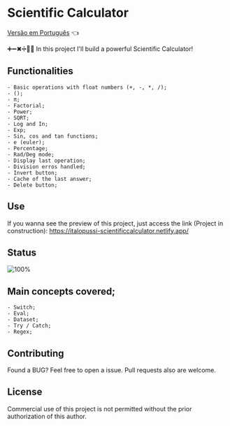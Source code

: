 # Scientific Calculator

<a href="https://github.com/ItaloPussi/simpleProjectsJS/blob/master/scientificCalculator/readme.pt.md">Versão em Português</a> 👈

➕➖✖➗👨‍🔬 In this project I'll build a powerful Scientific Calculator!

## Functionalities
    - Basic operations with float numbers (+, -, *, /);
    - ();
    - π;
    - Factorial;
    - Power;
    - SQRT;
    - Log and In;
    - Exp;
    - Sin, cos and tan functions;
    - e (euler);
    - Percentage;
    - Rad/Deg mode;
    - Display last operation;
    - Division erros handled;
    - Invert button;
    - Cache of the last answer;
    - Delete button;

## Use
If you wanna see the preview of this project, just access the link (Project in construction):
<a href="https://italopussi-scientificcalculator.netlify.app/" target="_blank">https://italopussi-scientificcalculator.netlify.app/</a>

## Status
![100%](https://progress-bar.dev/100)

## Main concepts covered;
	- Switch;
    - Eval;
    - Dataset;
    - Try / Catch;
    - Regex;

## Contributing
Found a BUG? Feel free to open a issue. Pull requests also are welcome.

## License
Commercial use of this project is not permitted without the prior authorization of this author.

